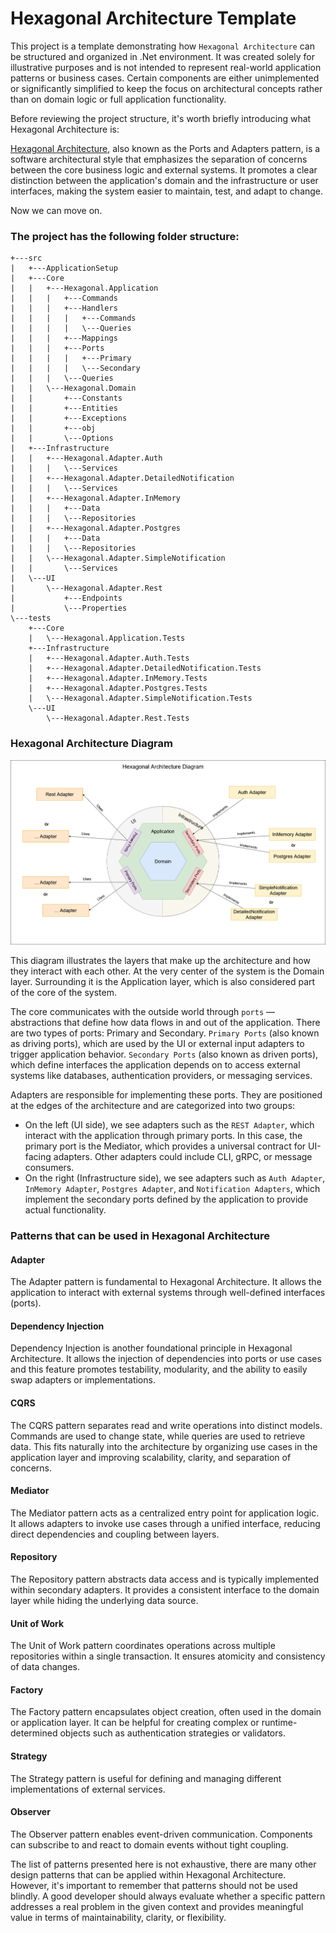 # Hexagonal Architecture Template

This project is a template demonstrating how `Hexagonal Architecture` can be structured and organized in .Net environment. It was created solely for
illustrative purposes and is not intended to represent real-world application patterns or business cases. Certain components are
either unimplemented or significantly simplified to keep the focus on architectural concepts rather than on domain logic or full 
application functionality.

Before reviewing the project structure, it's worth briefly introducing what Hexagonal Architecture is:

[Hexagonal Architecture](https://en.wikipedia.org/wiki/Hexagonal_architecture_(software)), also known as the Ports and Adapters pattern, is a software architectural style that emphasizes the 
separation of concerns between the core business logic and external systems. It promotes a clear distinction between the
application's domain and the infrastructure or user interfaces, making the system easier to maintain, test, and adapt to change.

Now we can move on.

### The project has the following folder structure:

```
+---src
|   +---ApplicationSetup
|   +---Core
|   |   +---Hexagonal.Application
|   |   |   +---Commands
|   |   |   +---Handlers
|   |   |   |   +---Commands
|   |   |   |   \---Queries
|   |   |   +---Mappings
|   |   |   +---Ports
|   |   |   |   +---Primary
|   |   |   |   \---Secondary
|   |   |   \---Queries
|   |   \---Hexagonal.Domain
|   |       +---Constants
|   |       +---Entities
|   |       +---Exceptions
|   |       +---obj
|   |       \---Options
|   +---Infrastructure
|   |   +---Hexagonal.Adapter.Auth
|   |   |   \---Services
|   |   +---Hexagonal.Adapter.DetailedNotification
|   |   |   \---Services
|   |   +---Hexagonal.Adapter.InMemory
|   |   |   +---Data
|   |   |   \---Repositories
|   |   +---Hexagonal.Adapter.Postgres
|   |   |   +---Data
|   |   |   \---Repositories
|   |   \---Hexagonal.Adapter.SimpleNotification
|   |       \---Services
|   \---UI
|       \---Hexagonal.Adapter.Rest
|           +---Endpoints
|           \---Properties
\---tests
    +---Core
    |   \---Hexagonal.Application.Tests
    +---Infrastructure
    |   +---Hexagonal.Adapter.Auth.Tests
    |   +---Hexagonal.Adapter.DetailedNotification.Tests
    |   +---Hexagonal.Adapter.InMemory.Tests
    |   +---Hexagonal.Adapter.Postgres.Tests
    |   \---Hexagonal.Adapter.SimpleNotification.Tests
    \---UI
        \---Hexagonal.Adapter.Rest.Tests
```
### Hexagonal Architecture Diagram
![](https://github.com/Nazg0r/KPI-3-Exam/blob/main/Docs/diagram.png)

This diagram illustrates the layers that make up the architecture and how they interact with each other. At the very center of the
system is the Domain layer. Surrounding it is the Application layer, which is also considered part of the core of the system.

The core communicates with the outside world through `ports` — abstractions that define how data flows in and out of the
application. There are two types of ports:  Primary and Secondary. `Primary Ports` (also known as driving ports), which are used by
the UI or external input adapters to trigger application behavior. `Secondary Ports` (also known as driven ports), which define
interfaces the application depends on to access external systems like databases, authentication providers, or messaging services.

Adapters are responsible for implementing these ports. They are positioned at the edges of the architecture and are categorized into two groups:

- On the left (UI side), we see adapters such as the `REST Adapter`, which interact with the application through primary ports. In this case, the primary port is the Mediator, which provides a universal contract for UI-facing adapters. Other adapters could include CLI, gRPC, or message consumers.
- On the right (Infrastructure side), we see adapters such as `Auth Adapter`, `InMemory Adapter`, `Postgres Adapter`, and `Notification Adapters`, which implement the secondary ports defined by the application to provide actual functionality.

### Patterns that can be used in Hexagonal Architecture

#### Adapter 
The Adapter pattern is fundamental to Hexagonal Architecture. It allows the application to interact with external systems through well-defined interfaces (ports).

#### Dependency Injection 
Dependency Injection is another foundational principle in Hexagonal Architecture. It allows the injection of dependencies into ports or use cases and this feature promotes testability, modularity, and the ability to easily swap adapters or implementations.

#### CQRS 
The CQRS pattern separates read and write operations into distinct models. Commands are used to change state, while queries are used to retrieve data. This fits naturally into the architecture by organizing use cases in the application layer and improving scalability, clarity, and separation of concerns.

#### Mediator 
The Mediator pattern acts as a centralized entry point for application logic. It allows adapters to invoke use cases through a unified interface, reducing direct dependencies and coupling between layers.

#### Repository 
The Repository pattern abstracts data access and is typically implemented within secondary adapters. It provides a consistent interface to the domain layer while hiding the underlying data source.

#### Unit of Work 
The Unit of Work pattern coordinates operations across multiple repositories within a single transaction. It ensures atomicity and consistency of data changes.

#### Factory 
The Factory pattern encapsulates object creation, often used in the domain or application layer. It can be helpful for creating complex or runtime-determined objects such as authentication strategies or validators.

#### Strategy 
The Strategy pattern is useful for defining and managing different implementations of external services.

#### Observer 
The Observer pattern enables event-driven communication. Components can subscribe to and react to domain events without tight coupling. 

The list of patterns presented here is not exhaustive, there are many other design patterns that can be applied within Hexagonal Architecture.
However, it's important to remember that patterns should not be used blindly. A good developer should always evaluate whether a specific pattern
addresses a real problem in the given context and provides meaningful value in terms of maintainability, clarity, or flexibility.
